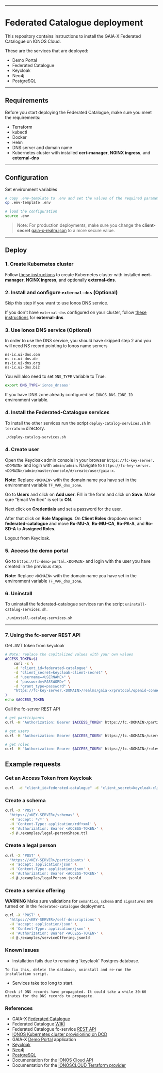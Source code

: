 ***
# Federated Catalogue deployment

This repository contains instructions to install the GAIA-X Federated Catalogue on IONOS Cloud.

These are the services that are deployed:
- Demo Portal
- Federated Catalogue
- Keycloak
- Neo4j
- PostgreSQL
***

## Requirements

Before you start deploying the Federated Catalogue, make sure you meet the requirements:
- Terraform
- kubectl
- Docker
- Helm
- DNS server and domain name
- Kubernetes cluster with installed **cert-manager**, **NGINX ingress**, and **external-dns**

***

## Configuration
Set environment variables

```sh
# copy .env-template to .env and set the values of the required parameters
cp .env-template .env

# load the configuration
source .env
```
> Note: For production deployments, make sure you change the **client-secret** [gaia-x-realm.json](deployment/kind/keycloak/gaia-x-realm.json) to a more secure value.
***

## Deploy

### 1. Create Kubernetes cluster

Follow [these instructions](https://github.com/Digital-Ecosystems/ionos-kubernetes-cluster) to create Kubernetes cluster with installed **cert-manager**, **NGINX ingress**, and optionally **external-dns**.

### 2. Install and configure `external-dns` (Optional)

Skip this step if you want to use Ionos DNS service.

If you don't have `external-dns` configured on your cluster, follow [these instructions](https://github.com/Digital-Ecosystems/ionos-kubernetes-cluster) for **external-dns**.

### 3. Use Ionos DNS service (Optional)

In order to use the DNS service, you should have skipped step 2 and you will need NS record pointing to Ionos name servers

```
ns-ic.ui-dns.com
ns-ic.ui-dns.de
ns-ic.ui-dns.org
ns-ic.ui-dns.biz
```

You will also need to set ```DNS_TYPE``` variable to True:
```sh
export DNS_TYPE='ionos_dnsaas'
```
If you have DNS zone already configured set ```IONOS_DNS_ZONE_ID``` environment variable.

### 4. Install the Federated-Catalogue services

To install the other services run the script ```deploy-catalog-services.sh``` in ```terraform``` directory.

```sh
./deploy-catalog-services.sh
```

### 4. Create user

Open the Keycloak admin console in your browser ```https://fc-key-server.<DOMAIN>``` and login with ```admin/admin```. Navigate to ```https://fc-key-server.<DOMAIN>/admin/master/console/#/create/user/gaia-x```.

**Note:** Replace ```<DOMAIN>``` with the domain name you have set in the environment variable ```TF_VAR_dns_zone```.

Go to **Users** and click on **Add user**. Fill in the form and click on **Save**. Make sure "Email Verified" is set to **ON**.

Next click on **Credentials** and set a password for the user.

After that click on **Role Mappings**. On **Client Roles** dropdown select **federated-catalogue** and move **Ro-MU-A**, **Ro-MU-CA**, **Ro-PA-A**, and **Ro-SD-A** to **Assigned Roles**.

Logout from Keycloak.

### 5. Access the demo portal

Go to ```https://fc-demo-portal.<DOMAIN>``` and login with the user you have created in the previous step.

**Note:** Replace ```<DOMAIN>``` with the domain name you have set in the environment variable ```TF_VAR_dns_zone```.

### 6. Uninstall

To uninstall the federated-catalogue services run the script ```uninstall-catalog-services.sh```.

```sh
./uninstall-catalog-services.sh
```

***

### 7. Using the fc-server REST API

Get JWT token from keycloak
```sh
# Note: replace the capitalized values with your own values
ACCESS_TOKEN=$(
    curl -s \
    -d "client_id=federated-catalogue" \
    -d "client_secret=keycloak-client-secret" \
    -d "username=<USERNAME>" \
    -d "password=<PASSWORD>" \
    -d "grant_type=password" \
    "https://fc-key-server.<DOMAIN>/realms/gaia-x/protocol/openid-connect/token" | jq '.access_token' | tr -d '"'
)
echo $ACCESS_TOKEN
```

Call the fc-server REST API
```sh
# get participants
curl -H "Authorization: Bearer $ACCESS_TOKEN" https://fc.<DOMAIN>/participants

# get users
curl -H "Authorization: Bearer $ACCESS_TOKEN" https://fc.<DOMAIN>/users

# get roles
curl -H "Authorization: Bearer $ACCESS_TOKEN" https://fc.<DOMAIN>/roles
```

## Example requests

### Get an Access Token from Keycloak

```sh
curl  -d "client_id=federated-catalogue" -d "client_secret=keycloak-client-secret" -d "username=<USERNAME>" -d 'password=<PASSWORD>' -d "grant_type=password" "https://<KEY-SERVER>/realms/gaia-x/protocol/openid-connect/token"
```

### Create a schema

```sh
curl -X 'POST' \
  'https://<KEY-SERVER>/schemas' \
  -H 'accept: */*' \
  -H 'Content-Type: application/rdf+xml' \
  -H 'Authorization: Bearer <ACCESS-TOKEN>' \
  -d @./examples/legal-personShape.ttl
```

### Create a legal person

```sh
curl -X 'POST' \
  'https://<KEY-SERVER>/participants' \
  -H 'accept: application/json' \
  -H 'Content-Type: application/json' \
  -H 'Authorization: Bearer <ACCESS-TOKEN>' \
  -d @./examples/legalPerson.jsonld
```

### Create a service offering

**WARNING** Make sure validations for `semantics`, `schema` and `signatures` are turned on in the `federated-catalogue` deployment.

```sh
curl -X 'POST' \
  'https://<KEY-SERVER>/self-descriptions' \
  -H 'accept: application/json' \
  -H 'Content-Type: application/json' \
  -H 'Authorization: Bearer <ACCESS-TOKEN>' \
  -d @./examples/serviceOffering.jsonld
```

### Known issues

- Installation fails due to remaining 'keyclaok' Postgres database. 
```
To fix this, delete the database, uninstall and re-run the installation script.
```
- Services take too long to start. 
```
Check if DNS records have propagated. It could take a while 30-60 minutes for the DNS records to propagate.
```

### References

- GAIA-X [Federated Catalogue](https://gitlab.com/gaia-x/data-infrastructure-federation-services/cat/fc-service/-/tree/main/fc-service-server)  
- Federated Catalogue [WIKI](https://gitlab.com/gaia-x/data-infrastructure-federation-services/cat/fc-service/-/wikis/home)
- Federated Catalogue fc-service [REST API](https://gitlab.com/gaia-x/data-infrastructure-federation-services/cat/fc-service/-/blob/main/openapi/fc_openapi.yaml)
- [IONOS Kubernetes cluster provisioning on DCD](https://github.com/Digital-Ecosystems/ionos-kubernetes-cluster)  
- GAIA-X [Demo Portal](https://gitlab.com/gaia-x/data-infrastructure-federation-services/cat/fc-service/-/tree/main/demo-portal) application  
- [Keycloak](https://www.keycloak.org/)  
- [Neo4j](https://neo4j.com/)  
- [PostgreSQL](https://www.postgresql.org/)  
- Documentation for the [IONOS Cloud API](https://api.ionos.com/docs/)    
- Documentation for the [IONOSCLOUD Terraform provider](https://registry.terraform.io/providers/ionos-cloud/ionoscloud/latest/docs/)  